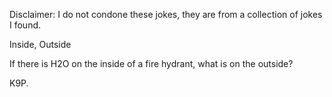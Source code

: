 Disclaimer: I do not condone these jokes, they are from a collection of jokes I found.

Inside, Outside

If there is H2O on the inside of a fire hydrant, what is on the outside?

K9P.

